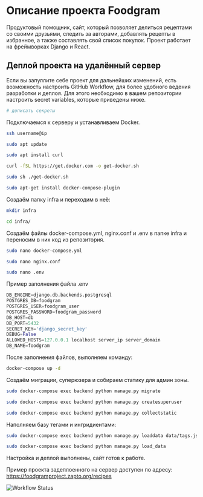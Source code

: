 # Описание проекта Foodgram
Продуктовый помощник, сайт, который позволяет делиться рецептами со своими друзьями, 
следить за авторами, добавлять рецепты в избранное, а также составлять свой список покупок.
Проект работает на фреймворках Django и React.

## Деплой проекта на удалённый сервер

Если вы запуллите себе проект для дальнейших изменений, есть возможность настроить GitHub Workflow, для более удобного ведения разработки и деплоя.
Для этого необходимо в вашем репозитории настроить secret variables, которые приведены ниже.

```bash
# дописать секреты
```

Подключаемся к серверу и устанавливаем Docker.

```bash
ssh username@ip
```

```bash
sudo apt update
```

```bash
sudo apt install curl
```

```bash
curl -fSL https://get.docker.com -o get-docker.sh
```

```bash
sudo sh ./get-docker.sh
```

```bash
sudo apt-get install docker-compose-plugin 
```

Создаём папку infra и переходим в неё:

```bash
mkdir infra
```

```bash
cd infra/
```

Создаём файлы docker-compose.yml, nginx.conf и .env в папке infra и переносим в них код из репозитория.

```bash
sudo nano docker-compose.yml
```

```bash
sudo nano nginx.conf
```

```bash
sudo nano .env
```

Пример заполнения файла .env

```python
DB_ENGINE=django.db.backends.postgresql
POSTGRES_DB=foodgram
POSTGRES_USER=foodgram_user
POSTGRES_PASSWORD=foodgram_password
DB_HOST=db
DB_PORT=5432
SECRET_KEY='django_secret_key'
DEBUG=False
ALLOWED_HOSTS=127.0.0.1 localhost server_ip server_domain
DB_NAME=foodgram
```

После заполнения файлов, выполняем команду:

```bash
docker-compose up -d
```
Создаём миграции, суперюзера и собираем статику для админ зоны.

```bash
sudo docker-compose exec backend python manage.py migrate
```

```bash
sudo docker-compose exec backend python manage.py createsuperuser
```

```bash
sudo docker-compose exec backend python manage.py collectstatic
```

Наполняем базу тегами и ингридиентами:

```bash
sudo docker-compose exec backend python manage.py loaddata data/tags.json --app recipes.tag
```

```bash
sudo docker-compose exec backend python manage.py load_data
```

Настройка и деплой выполнены, сайт готов к работе.


Пример проекта задеплоенного на сервер доступен по адресу:
https://foodgramproject.zapto.org/recipes

![Workflow Status](https://github.com/ripkrul/foodgram-project-react/actions/workflows/main.yml/badge.svg?branch=master&event=push)